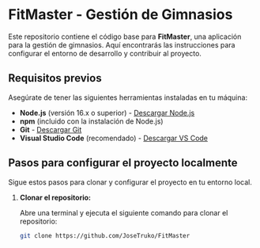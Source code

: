 # FitMaster - Gestión de Gimnasios

Este repositorio contiene el código base para **FitMaster**, una aplicación para la gestión de gimnasios. Aquí encontrarás las instrucciones para configurar el entorno de desarrollo y contribuir al proyecto.

## Requisitos previos

Asegúrate de tener las siguientes herramientas instaladas en tu máquina:

- **Node.js** (versión 16.x o superior) - [Descargar Node.js](https://nodejs.org/)
- **npm** (incluido con la instalación de Node.js)
- **Git** - [Descargar Git](https://git-scm.com/)
- **Visual Studio Code** (recomendado) - [Descargar VS Code](https://code.visualstudio.com/)

## Pasos para configurar el proyecto localmente

Sigue estos pasos para clonar y configurar el proyecto en tu entorno local.

1. **Clonar el repositorio:**

   Abre una terminal y ejecuta el siguiente comando para clonar el repositorio:

   ```bash
   git clone https://github.com/JoseTruko/FitMaster

